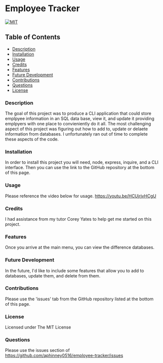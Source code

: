 # Employee Tracker
[![MIT](https://img.shields.io/badge/license-MIT-blue)](https://opensource.org/licenses/MIT)

## Table of Contents
- [Description](#description)
- [Installation](#installation)
- [Usage](#usage)
- [Credits](#credits)
- [Features](#features)
- [Future Development](#futureDev)
- [Contributions](#contributions)
- [Questions](#questions)
- [License](#license)

### Description
The goal of this project was to produce a CLI application that could store emplpyee information in an SQL data base, view it, and update it providing emplpyers with one place to convieniently do it all. The most challenging aspect of this project was figuring out how to add to, update or delaete information from databases. I unfortunately ran out of time to complete these aspects of the code.

### Installation
In order to install this project you will need, node, express, inquire, and a CLI interface. Then you can use the link to the GitHub repository at the bottom of this page.

### Usage
Please reference the video below for usage.
https://youtu.be/HCUjrjvHCgU

### Credits
I had assistance from my tutor Corey Yates to help get me started on this project.

### Features
Once you arrive at the main menu, you can view the difference databases.

### Future Development
In the future, I'd like to include some features that allow you to add to databases, update them, and delete from them.

### Contributions
Please use the 'issues' tab from the GitHub repository listed at the bottom of this page.

### License
Licensed under The MIT License

### Questions
Please use the issues section of https://github.com/aphinney0516/employee-tracker/issues
